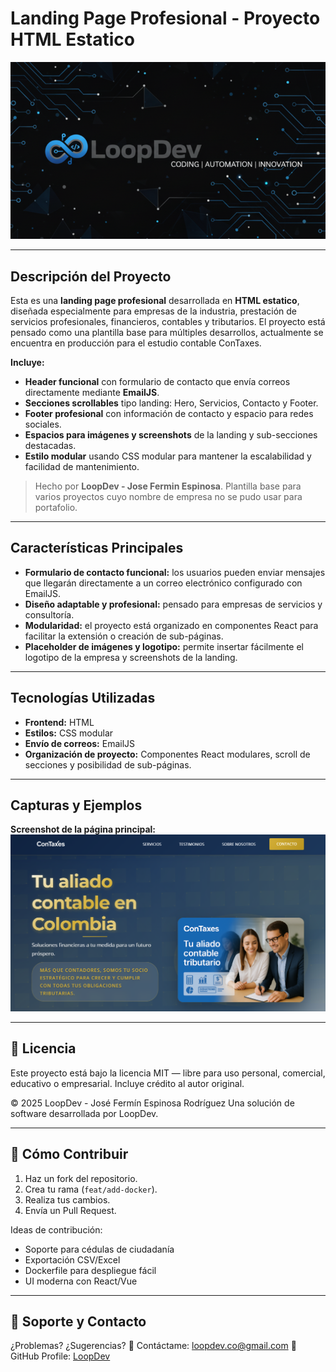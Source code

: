 # Landing Page Profesional - Proyecto HTML Estatico

![Logo Placeholder](assets/logoloop.png)

---

## Descripción del Proyecto

Esta es una **landing page profesional** desarrollada en **HTML estatico**, diseñada especialmente para empresas de la industria, prestación de servicios profesionales, financieros, contables y tributarios. El proyecto está pensado como una plantilla base para múltiples desarrollos, actualmente se encuentra en producción para el estudio contable ConTaxes.

**Incluye:**
- **Header funcional** con formulario de contacto que envía correos directamente mediante **EmailJS**.
- **Secciones scrollables** tipo landing: Hero, Servicios, Contacto y Footer.
- **Footer profesional** con información de contacto y espacio para redes sociales.
- **Espacios para imágenes y screenshots** de la landing y sub-secciones destacadas.
- **Estilo modular** usando CSS modular para mantener la escalabilidad y facilidad de mantenimiento.

> Hecho por **LoopDev - Jose Fermin Espinosa**. Plantilla base para varios proyectos cuyo nombre de empresa no se pudo usar para portafolio.

---

## Características Principales

- **Formulario de contacto funcional:** los usuarios pueden enviar mensajes que llegarán directamente a un correo electrónico configurado con EmailJS.
- **Diseño adaptable y profesional:** pensado para empresas de servicios y consultoría.
- **Modularidad:** el proyecto está organizado en componentes React para facilitar la extensión o creación de sub-páginas.
- **Placeholder de imágenes y logotipo:** permite insertar fácilmente el logotipo de la empresa y screenshots de la landing.

---

## Tecnologías Utilizadas

- **Frontend:** HTML
- **Estilos:** CSS modular
- **Envío de correos:** EmailJS
- **Organización de proyecto:** Componentes React modulares, scroll de secciones y posibilidad de sub-páginas.

---

## Capturas y Ejemplos

**Screenshot de la página principal:**
![Screenshot Placeholder](assets/SS_banner.png)

---

## 📜 Licencia

Este proyecto está bajo la licencia MIT — libre para uso personal, comercial, educativo o empresarial.
Incluye crédito al autor original.

© 2025 LoopDev - José Fermín Espinosa Rodríguez
Una solución de software desarrollada por LoopDev.

---

## 💬 Cómo Contribuir

1. Haz un fork del repositorio.
2. Crea tu rama (`feat/add-docker`).
3. Realiza tus cambios.
4. Envía un Pull Request.

Ideas de contribución:

* Soporte para cédulas de ciudadanía
* Exportación CSV/Excel
* Dockerfile para despliegue fácil
* UI moderna con React/Vue

---

## 🤝 Soporte y Contacto

¿Problemas? ¿Sugerencias?
📩 Contáctame: [loopdev.co@gmail.com](mailto:loopde.co@gmail.com)
🔗 GitHub Profile: [LoopDev](https://github.com/loopdevco)

```
```